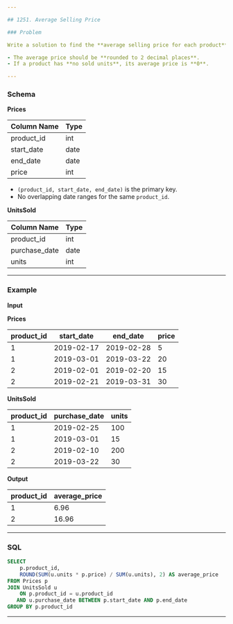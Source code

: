 ```yaml
---

## 1251. Average Selling Price

### Problem

Write a solution to find the **average selling price for each product**.

- The average price should be **rounded to 2 decimal places**.
- If a product has **no sold units**, its average price is **0**.

---
```


### Schema

**Prices**

| Column Name | Type |
|-------------|------|
| product_id  | int  |
| start_date  | date |
| end_date    | date |
| price       | int  |

- `(product_id, start_date, end_date)` is the primary key.
- No overlapping date ranges for the same `product_id`.

**UnitsSold**

| Column Name   | Type |
|---------------|------|
| product_id    | int  |
| purchase_date | date |
| units         | int  |

---

### Example

**Input**

**Prices**

| product_id | start_date | end_date   | price |
|------------|------------|------------|-------|
| 1          | 2019-02-17 | 2019-02-28 | 5     |
| 1          | 2019-03-01 | 2019-03-22 | 20    |
| 2          | 2019-02-01 | 2019-02-20 | 15    |
| 2          | 2019-02-21 | 2019-03-31 | 30    |

**UnitsSold**

| product_id | purchase_date | units |
|------------|----------------|-------|
| 1          | 2019-02-25     | 100   |
| 1          | 2019-03-01     | 15    |
| 2          | 2019-02-10     | 200   |
| 2          | 2019-03-22     | 30    |

**Output**

| product_id | average_price |
|------------|----------------|
| 1          | 6.96           |
| 2          | 16.96          |

---

### SQL

```sql
SELECT 
    p.product_id,
    ROUND(SUM(u.units * p.price) / SUM(u.units), 2) AS average_price
FROM Prices p
JOIN UnitsSold u 
    ON p.product_id = u.product_id 
   AND u.purchase_date BETWEEN p.start_date AND p.end_date
GROUP BY p.product_id
```
---
